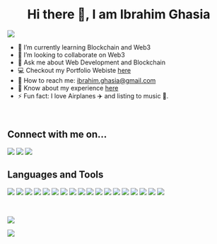 <h1 align="center">Hi there 👋, I am Ibrahim Ghasia</h1>

<img src="https://gpvc.arturio.dev/IbrahimGhasia">


- 🌱 I’m currently learning Blockchain and Web3 
- 👯 I’m looking to collaborate on Web3
- 💬 Ask me about Web Development and Blockchain
- 💻 Checkout my Portfolio Webiste <a href="https://ibrahim-ghasia.vercel.app/">here</a>
- 📧 How to reach me: ibrahim.ghasia@gmail.com 
- 📄 Know about my experience <a href="https://drive.google.com/file/d/1R3o52rYBKPyfFSKoOyiqkBbTQMly2VQm/view?usp=drive_link">here</a>
- ⚡ Fun fact: I love Airplanes ✈️ and listing to music 🎷.

<br>
<h2>Connect with me on...</h2>
<p align="left">
<a href="https://www.instagram.com/ibrahim.ghasia/"><img src="https://img.shields.io/badge/Instagram-%23E4405F.svg?style=for-the-badge&logo=Instagram&logoColor=white"></a>
<a href="https://www.linkedin.com/in/ibrahim-ghasia/"><img src="https://img.shields.io/badge/linkedin-%230077B5.svg?style=for-the-badge&logo=linkedin&logoColor=white"></a>
<a href="https://twitter.com/IbrahimGhasia"><img src="https://img.shields.io/badge/Twitter-%231DA1F2.svg?style=for-the-badge&logo=Twitter&logoColor=white"></a>
</p>


<h2>Languages and Tools</h2>
<p align="left">
<img src="https://img.shields.io/badge/C-00599C?style=for-the-badge&logo=c&logoColor=white" target="_blank" rel="noreferrer"> 
<img src="https://img.shields.io/badge/C%2B%2B-00599C?style=for-the-badge&logo=c%2B%2B&logoColor=white">
<img src="https://img.shields.io/badge/JavaScript-323330?style=for-the-badge&logo=javascript&logoColor=F7DF1E" target="_blank" rel="noreferrer">
<img src="https://img.shields.io/badge/HTML5-E34F26?style=for-the-badge&logo=html5&logoColor=white">
<img src="https://img.shields.io/badge/CSS3-1572B6?style=for-the-badge&logo=css3&logoColor=white">
<img src="https://img.shields.io/badge/Python-FFD43B?style=for-the-badge&logo=python&logoColor=blue">
<img src="https://img.shields.io/badge/Solidity-e6e6e6?style=for-the-badge&logo=solidity&logoColor=black">
<img src="https://img.shields.io/badge/Ethereum-3C3C3D?style=for-the-badge&logo=Ethereum&logoColor=white">
<img src="https://img.shields.io/badge/MongoDB-4EA94B?style=for-the-badge&logo=mongodb&logoColor=white">
<img src="https://img.shields.io/badge/MySQL-005C84?style=for-the-badge&logo=mysql&logoColor=white">
<img src="https://img.shields.io/badge/Bootstrap-563D7C?style=for-the-badge&logo=bootstrap&logoColor=white">
<img src="https://img.shields.io/badge/next.js-000000?style=for-the-badge&logo=nextdotjs&logoColor=white">
<img src="https://img.shields.io/badge/React-20232A?style=for-the-badge&logo=react&logoColor=61DAFB">
<img src="https://img.shields.io/badge/Node.js-339933?style=for-the-badge&logo=nodedotjs&logoColor=white">
<img src="https://img.shields.io/badge/GIT-E44C30?style=for-the-badge&logo=git&logoColor=white">
<img src="https://img.shields.io/badge/Shell_Script-121011?style=for-the-badge&logo=gnu-bash&logoColor=white">
<img src="https://img.shields.io/badge/tailwindcss-%2338B2AC.svg?style=for-the-badge&logo=tailwind-css&logoColor=white">
<img src="https://img.shields.io/badge/VSCode-0078D4?style=for-the-badge&logo=visual%20studio%20code&logoColor=white">
</p>

<br>
<p align="left"><img src="https://github-readme-stats.vercel.app/api/top-langs/?username=IbrahimGhasia"></p>
<p align="left"><img src="https://github-readme-stats.vercel.app/api?username=IbrahimGhasia"></p>

